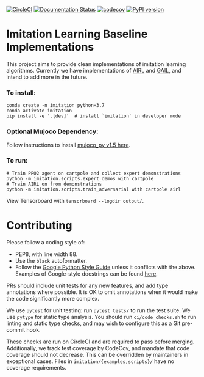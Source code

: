 [![CircleCI](https://circleci.com/gh/HumanCompatibleAI/imitation.svg?style=svg)](https://circleci.com/gh/HumanCompatibleAI/imitation)
[![Documentation Status](https://readthedocs.org/projects/imitation/badge/?version=latest)](https://imitation.readthedocs.io/en/latest/?badge=latest)
[![codecov](https://codecov.io/gh/HumanCompatibleAI/imitation/branch/master/graph/badge.svg)](https://codecov.io/gh/HumanCompatibleAI/imitation)
[![PyPI version](https://badge.fury.io/py/imitation.svg)](https://badge.fury.io/py/imitation)


# Imitation Learning Baseline Implementations

This project aims to provide clean implementations of imitation learning algorithms.
Currently we have implementations of [AIRL](https://arxiv.org/abs/1710.11248) and 
[GAIL](https://arxiv.org/abs/1606.03476), and intend to add more in the future.

### To install:
```
conda create -n imitation python=3.7
conda activate imitation
pip install -e '.[dev]'  # install `imitation` in developer mode
```

### Optional Mujoco Dependency:

Follow instructions to install [mujoco_py v1.5 here](https://github.com/openai/mujoco-py/tree/498b451a03fb61e5bdfcb6956d8d7c881b1098b5#install-mujoco).

### To run:
```
# Train PPO2 agent on cartpole and collect expert demonstrations
python -m imitation.scripts.expert_demos with cartpole
# Train AIRL on from demonstrations
python -m imitation.scripts.train_adversarial with cartpole airl
```
View Tensorboard with `tensorboard --logdir output/`.


# Contributing

Please follow a coding style of:
  * PEP8, with line width 88.
  * Use the `black` autoformatter.
  * Follow the [Google Python Style Guide](http://google.github.io/styleguide/pyguide.html) unless
    it conflicts with the above. Examples of Google-style docstrings can be found
    [here](https://sphinxcontrib-napoleon.readthedocs.io/en/latest/example_google.html).

PRs should include unit tests for any new features, and add type annotations where possible. 
It is OK to omit annotations when it would make the code significantly more complex.

We use `pytest` for unit testing: run `pytest tests/` to run the test suite.
We use `pytype` for static type analysis.
You should run `ci/code_checks.sh` to run linting and static type checks, and may wish
to configure this as a Git pre-commit hook.

These checks are run on CircleCI and are required to pass before merging.
Additionally, we track test coverage by CodeCov, and mandate that code coverage
should not decrease. This can be overridden by maintainers in exceptional cases.
Files in `imitation/{examples,scripts}/` have no coverage requirements.
